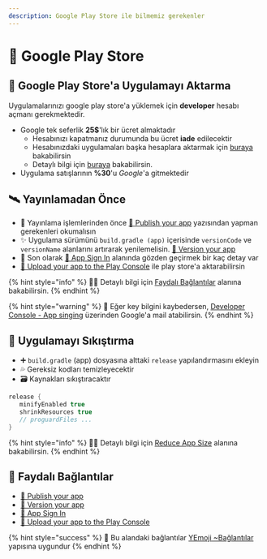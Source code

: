 ```yaml
---
description: Google Play Store ile bilmemiz gerekenler
---
```


# 👜 Google Play Store

## 🚙 Google Play Store'a Uygulamayı Aktarma

Uygulamalarınızı google play store'a yüklemek için **developer** hesabı açmanı gerekmektedir.

* Google tek seferlik **25$**'lık bir ücret almaktadır
  * Hesabınızı kapatmanız durumunda bu ücret **iade** edilecektir
  * Hesabınızdaki uygulamaları başka hesaplara aktarmak için [buraya](https://play.google.com/apps/publish/?account=6847951054083969806#AppTransferPlace) bakabilirsin
  * Detaylı bilgi için [buraya](https://support.appmachine.com/hc/en-us/articles/218378068-Transfer-your-app-from-one-Google-Play-developer-account-to-another) bakabilirsin.
* Uygulama satışlarının **%30**'u _Google_'a gitmektedir

## 🛰️ Yayınlamadan Önce

* 👀 Yayınlama işlemlerinden önce [📖 Publish your app](https://developer.android.com/studio/publish) yazısından yapman gerekenleri okumalısın
* ✨ Uygulama sürümünü `build.gradle (app)` içerisinde `versionCode` ve `versionName` alanlarını artırarak yenilemelisin. [📖 Version your app](https://developer.android.com/studio/publish/versioning)
* 👀 Son olarak [📖 App Sign In](https://developer.android.com/studio/publish/app-signing) alanında gözden geçirmek bir kaç detay var
* [🚀 Upload your app to the Play Console](https://developer.android.com/studio/publish/upload-bundle) ile play store'a aktarabilirsin

{% hint style="info" %}
‍🧙‍♂ Detaylı bilgi için [Faydalı Bağlantılar](google-play-store.md#faydali-baglantilar) alanına bakabilirsin.
{% endhint %}

{% hint style="warning" %}
📢 Eğer key bilgini kaybedersen, [Developer Console - App singing](https://play.google.com/apps/publish/?account=8950082947306358822#KeyManagementPlace:p=com.yemreak.depremya&appid=4975744681878245790) üzerinden Google'a mail atabilirsin.
{% endhint %}

## 🦶 Uygulamayı Sıkıştırma

* ➕ `build.gradle` \(app\) dosyasına alttaki `release` yapılandırmasını ekleyin
* 💦 Gereksiz kodları temizleyecektir
* 🗃️ Kaynakları sıkıştıracaktır

```groovy
release {
   minifyEnabled true
   shrinkResources true
   // proguardFiles ...
}
```

{% hint style="info" %}
‍🧙‍♂ Detaylı bilgi için [Reduce App Size](https://developer.android.com/topic/performance/reduce-apk-size) alanına bakabilirsin.
{% endhint %}

## 🔗 Faydalı Bağlantılar

* [📖 Publish your app](https://developer.android.com/studio/publish)
* [📖 Version your app](https://developer.android.com/studio/publish/versioning)
* [📖 App Sign In](https://developer.android.com/studio/publish/app-signing)
* [📖 Upload your app to the Play Console](https://developer.android.com/studio/publish/upload-bundle)

{% hint style="success" %}
🚀 Bu alandaki bağlantılar [YEmoji ~Bağlantılar](https://emoji.yemreak.com/kullanim/baglantilar) yapısına uygundur
{% endhint %}

